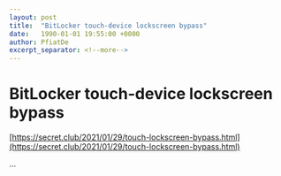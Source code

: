 ```yaml
---
layout: post
title:  "BitLocker touch-device lockscreen bypass"
date:   1990-01-01 19:55:00 +0000
author: PfiatDe
excerpt_separator: <!--more-->
---
```


# BitLocker touch-device lockscreen bypass

[https://secret.club/2021/01/29/touch-lockscreen-bypass.html](https://secret.club/2021/01/29/touch-lockscreen-bypass.html)

...
<!--more-->
